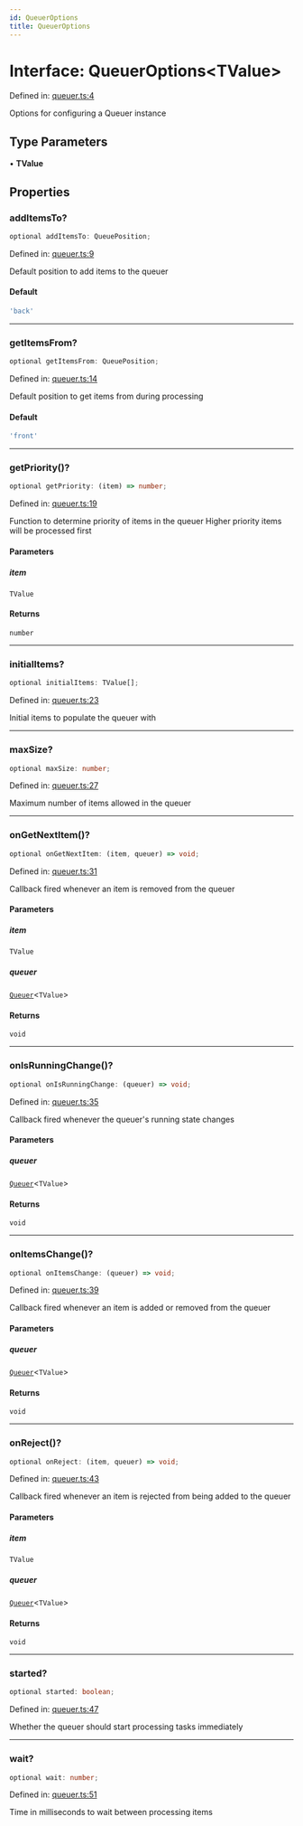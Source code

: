```yaml
---
id: QueuerOptions
title: QueuerOptions
---
```


<!-- DO NOT EDIT: this page is autogenerated from the type comments -->

# Interface: QueuerOptions\<TValue\>

Defined in: [queuer.ts:4](https://github.com/TanStack/pacer/blob/main/packages/pacer/src/queuer.ts#L4)

Options for configuring a Queuer instance

## Type Parameters

• **TValue**

## Properties

### addItemsTo?

```ts
optional addItemsTo: QueuePosition;
```

Defined in: [queuer.ts:9](https://github.com/TanStack/pacer/blob/main/packages/pacer/src/queuer.ts#L9)

Default position to add items to the queuer

#### Default

```ts
'back'
```

***

### getItemsFrom?

```ts
optional getItemsFrom: QueuePosition;
```

Defined in: [queuer.ts:14](https://github.com/TanStack/pacer/blob/main/packages/pacer/src/queuer.ts#L14)

Default position to get items from during processing

#### Default

```ts
'front'
```

***

### getPriority()?

```ts
optional getPriority: (item) => number;
```

Defined in: [queuer.ts:19](https://github.com/TanStack/pacer/blob/main/packages/pacer/src/queuer.ts#L19)

Function to determine priority of items in the queuer
Higher priority items will be processed first

#### Parameters

##### item

`TValue`

#### Returns

`number`

***

### initialItems?

```ts
optional initialItems: TValue[];
```

Defined in: [queuer.ts:23](https://github.com/TanStack/pacer/blob/main/packages/pacer/src/queuer.ts#L23)

Initial items to populate the queuer with

***

### maxSize?

```ts
optional maxSize: number;
```

Defined in: [queuer.ts:27](https://github.com/TanStack/pacer/blob/main/packages/pacer/src/queuer.ts#L27)

Maximum number of items allowed in the queuer

***

### onGetNextItem()?

```ts
optional onGetNextItem: (item, queuer) => void;
```

Defined in: [queuer.ts:31](https://github.com/TanStack/pacer/blob/main/packages/pacer/src/queuer.ts#L31)

Callback fired whenever an item is removed from the queuer

#### Parameters

##### item

`TValue`

##### queuer

[`Queuer`](../classes/queuer.md)\<`TValue`\>

#### Returns

`void`

***

### onIsRunningChange()?

```ts
optional onIsRunningChange: (queuer) => void;
```

Defined in: [queuer.ts:35](https://github.com/TanStack/pacer/blob/main/packages/pacer/src/queuer.ts#L35)

Callback fired whenever the queuer's running state changes

#### Parameters

##### queuer

[`Queuer`](../classes/queuer.md)\<`TValue`\>

#### Returns

`void`

***

### onItemsChange()?

```ts
optional onItemsChange: (queuer) => void;
```

Defined in: [queuer.ts:39](https://github.com/TanStack/pacer/blob/main/packages/pacer/src/queuer.ts#L39)

Callback fired whenever an item is added or removed from the queuer

#### Parameters

##### queuer

[`Queuer`](../classes/queuer.md)\<`TValue`\>

#### Returns

`void`

***

### onReject()?

```ts
optional onReject: (item, queuer) => void;
```

Defined in: [queuer.ts:43](https://github.com/TanStack/pacer/blob/main/packages/pacer/src/queuer.ts#L43)

Callback fired whenever an item is rejected from being added to the queuer

#### Parameters

##### item

`TValue`

##### queuer

[`Queuer`](../classes/queuer.md)\<`TValue`\>

#### Returns

`void`

***

### started?

```ts
optional started: boolean;
```

Defined in: [queuer.ts:47](https://github.com/TanStack/pacer/blob/main/packages/pacer/src/queuer.ts#L47)

Whether the queuer should start processing tasks immediately

***

### wait?

```ts
optional wait: number;
```

Defined in: [queuer.ts:51](https://github.com/TanStack/pacer/blob/main/packages/pacer/src/queuer.ts#L51)

Time in milliseconds to wait between processing items
